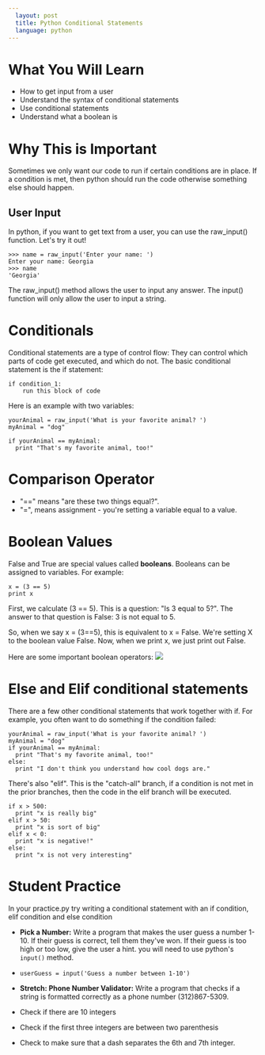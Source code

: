 ```yaml
---
  layout: post
  title: Python Conditional Statements
  language: python
---
```

# What You Will Learn
+ How to get input from a user
+ Understand the syntax of conditional statements
+ Use conditional statements
+ Understand what a boolean is

# Why This is Important
Sometimes we only want our code to run if certain conditions are in place. If a condition is met, then python should run the code otherwise something else should happen.

## User Input
In python, if you want to get text from a user, you can use the raw_input() function. Let's try it out!

```
>>> name = raw_input('Enter your name: ')
Enter your name: Georgia
>>> name
'Georgia'
```

The raw_input() method allows the user to input any answer. The input() function will only allow the user to input a string.

# Conditionals
Conditional statements are a type of control flow: They can control which parts of code get executed, and which do not. The basic conditional statement is the if statement:
```
if condition_1:
    run this block of code
```
Here is an example with two variables:
```
yourAnimal = raw_input('What is your favorite animal? ')
myAnimal = "dog"

if yourAnimal == myAnimal:
  print "That's my favorite animal, too!"
```
# Comparison Operator
  + "==" means "are these two things equal?".
  + "=", means assignment - you're setting a variable equal to a value.

# Boolean Values
False and True are special values called **booleans**. Booleans can be assigned to variables.
For example:
```
x = (3 == 5)
print x
```
First, we calculate (3 == 5). This is a question: "Is 3 equal to 5?". The answer to that question is False: 3 is not equal to 5.

So, when we say x = (3==5), this is equivalent to x = False. We're setting X to the boolean value False. Now, when we print x, we just print out False.

Here are some important boolean operators:
<img src= "images/boolean_table.png">

# Else and Elif conditional statements
There are a few other conditional statements that work together with if. For example, you often want to do something if the condition failed:
```
yourAnimal = raw_input('What is your favorite animal? ')
myAnimal = "dog"
if yourAnimal == myAnimal:
  print "That's my favorite animal, too!"
else:
  print "I don't think you understand how cool dogs are."
```


There's also "elif".  This is the "catch-all" branch, if a condition is not met in the prior branches, then the code in the elif branch will be executed.
```
if x > 500:
  print "x is really big"
elif x > 50:
  print "x is sort of big"
elif x < 0:
  print "x is negative!"
else:
  print "x is not very interesting"
```
# Student Practice
In your practice.py try writing a conditional statement with an if condition, elif condition and else condition

 * **Pick a Number:** Write a program that makes the user guess a number 1-10. If their guess is correct, tell them they've won. If their guess is too high or too low, give the user a hint. you will need to use python's `input()` method.
  * `userGuess = input('Guess a number between 1-10')`

 * **Stretch: Phone Number Validator:** Write a program that checks if a string is formatted correctly as a phone number (312)867-5309.
  * Check if there are 10 integers
  * Check if the first three integers are between two parenthesis
  * Check to make sure that a dash separates the 6th and 7th integer.
